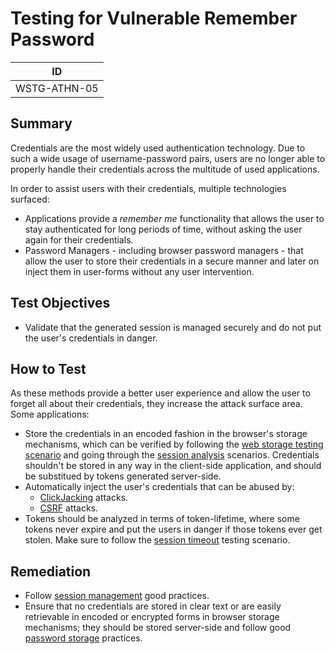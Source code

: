 # Testing for Vulnerable Remember Password

|ID          |
|------------|
|WSTG-ATHN-05|

## Summary

Credentials are the most widely used authentication technology. Due to such a wide usage of username-password pairs, users are no longer able to properly handle their credentials across the multitude of used applications.

In order to assist users with their credentials, multiple technologies surfaced:

- Applications provide a *remember me* functionality that allows the user to stay authenticated for long periods of time, without asking the user again for their credentials.
- Password Managers - including browser password managers - that allow the user to store their credentials in a secure manner and later on inject them in user-forms without any user intervention.

## Test Objectives

- Validate that the generated session is managed securely and do not put the user's credentials in danger.

## How to Test

As these methods provide a better user experience and allow the user to forget all about their credentials, they increase the attack surface area. Some applications:

- Store the credentials in an encoded fashion in the browser's storage mechanisms, which can be verified by following the [web storage testing scenario](../11-Client-side_Testing/12-Testing_Browser_Storage.md) and going through the [session analysis](../06-Session_Management_Testing/01-Testing_for_Session_Management_Schema.md#session-analysis) scenarios. Credentials shouldn't be stored in any way in the client-side application, and should be substitued by tokens generated server-side.
- Automatically inject the user's credentials that can be abused by:
    - [ClickJacking](../11-Client-side_Testing/09-Testing_for_Clickjacking.md) attacks.
    - [CSRF](../06-Session_Management_Testing/05-Testing_for_Cross_Site_Request_Forgery.md) attacks.
- Tokens should be analyzed in terms of token-lifetime, where some tokens never expire and put the users in danger if those tokens ever get stolen. Make sure to follow the [session timeout](../06-Session_Management_Testing/07-Testing_Session_Timeout.md) testing scenario.

## Remediation

- Follow [session management](https://cheatsheetseries.owasp.org/cheatsheets/Session_Management_Cheat_Sheet.html) good practices.
- Ensure that no credentials are stored in clear text or are easily retrievable in encoded or encrypted forms in browser storage mechanisms; they should be stored server-side and follow good [password storage](https://cheatsheetseries.owasp.org/cheatsheets/Password_Storage_Cheat_Sheet.html) practices.
